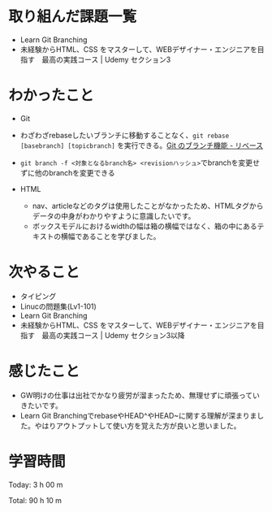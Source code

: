 # 取り組んだ課題一覧
- Learn Git Branching
- 未経験からHTML、CSS をマスターして、WEBデザイナー・エンジニアを目指す　最高の実践コース | Udemy セクション3

# わかったこと

- Git
 - わざわざrebaseしたいブランチに移動することなく、`git rebase [basebranch] [topicbranch]` を実行できる。[Git のブランチ機能 - リベース](https://git-scm.com/book/ja/v2/Git-%E3%81%AE%E3%83%96%E3%83%A9%E3%83%B3%E3%83%81%E6%A9%9F%E8%83%BD-%E3%83%AA%E3%83%99%E3%83%BC%E3%82%B9)
 - `git branch -f <対象となるbranch名> <revisionハッシュ>`でbranchを変更せずに他のbranchを変更できる

- HTML
  - nav、articleなどのタグは使用したことがなかったため、HTMLタグからデータの中身がわかりやすように意識したいです。
  - ボックスモデルにおけるwidthの幅は箱の横幅ではなく、箱の中にあるテキストの横幅であることを学びました。

# 次やること
- タイピング
- Linucの問題集(Lv1-101)
- Learn Git Branching
- 未経験からHTML、CSS をマスターして、WEBデザイナー・エンジニアを目指す　最高の実践コース | Udemy セクション3以降

# 感じたこと
- GW明けの仕事は出社でかなり疲労が溜まったため、無理せずに頑張っていきたいです。
- Learn Git BranchingでrebaseやHEAD^やHEAD~に関する理解が深まりました。やはりアウトプットして使い方を覚えた方が良いと思いました。

# 学習時間
Today: 3 h 00 m

Total: 90 h 10 m
